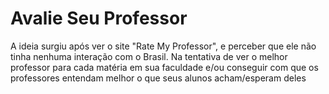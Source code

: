 # Avalie Seu Professor

A ideia surgiu após ver o site "Rate My Professor", e perceber que ele não tinha nenhuma interação com o Brasil.
Na tentativa de ver o melhor professor para cada matéria em sua faculdade e/ou conseguir com que os professores entendam melhor o que seus alunos acham/esperam deles
